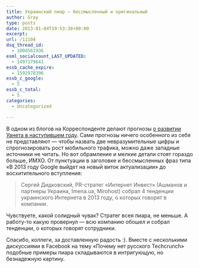 ```yaml
---
title: Украинский пиар — бессмысленный и оригинальный
author: Gray
type: posts
date: 2013-01-04T19:53:38+00:00
excerpt:
url: /11104
dsq_thread_id:
  - 1008561936
esml_socialcount_LAST_UPDATED:
  - 1497179641
essb_cache_expire:
  - 1592978396
essb_c_google:
  - 5
essb_c_total:
  - 5
categories:
  - Uncategorized

---
```








В одном из блогов на Корреспонденте делают прогнозы [о развитии Уанета в наступившем году][1]. Сами прогнозы ничего особенного из себя не представляют — чтобы назвать две невразумительные цифры и спрогнозировать рост мобильного трафика, можно даже западные источники не читать. Но вот обрамление и мелкие детали стоят гораздо больше, ИМХО. От пунктуации в заголовке и бессмысленных фраз типа &#171;В 2013 году Google выйдет на новый виток актуализации&#187; до восхитительного вступления:

> Сергей Дидковский, PR-стратег «Интернет Инвест» (Ашманов и партнеры Украина, Imena.ua, Mirohost) собрал 4 тенденции украинского Интернета в 2013 году, о которых говорят в компании.

Чувствуете, какой солидный чувак? Стратег всея пиара, не меньше. А работу-то какую провернул — всю компанию обошел и собрал тенденции, о которых говорят сотрудники. 

Спасибо, коллеги, за доставленную радость :). Вместе с несколькими дискуссиями в Facebook на тему &#171;Почему нет русского Techcrunch&#187; подобные примеры пиара складываются в интригующую, но безнадежную картину.

 [1]: http://blogs.korrespondent.net/pro_users/blog/prhhua/a89398